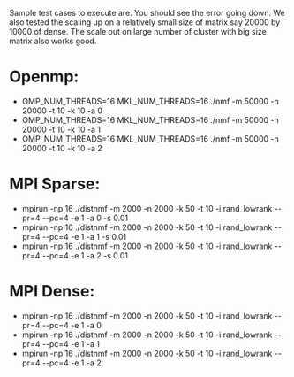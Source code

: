 Sample test cases to execute are. You should see the error going down. We also tested the scaling up on a relatively small size of matrix say 20000 by 10000 of dense. The scale out on large number of cluster with big size matrix also works good. 

Openmp:
=======
* OMP_NUM_THREADS=16 MKL_NUM_THREADS=16 ./nmf -m 50000 -n 20000 -t 10 -k 10 -a 0
* OMP_NUM_THREADS=16 MKL_NUM_THREADS=16 ./nmf -m 50000 -n 20000 -t 10 -k 10 -a 1
* OMP_NUM_THREADS=16 MKL_NUM_THREADS=16 ./nmf -m 50000 -n 20000 -t 10 -k 10 -a 2
 
MPI Sparse:
===========
* mpirun -np 16 ./distnmf -m 2000 -n 2000 -k 50 -t 10 -i rand_lowrank  --pr=4 --pc=4 -e 1 -a 0 -s 0.01
* mpirun -np 16 ./distnmf -m 2000 -n 2000 -k 50 -t 10 -i rand_lowrank  --pr=4 --pc=4 -e 1 -a 1 -s 0.01
* mpirun -np 16 ./distnmf -m 2000 -n 2000 -k 50 -t 10 -i rand_lowrank  --pr=4 --pc=4 -e 1 -a 2 -s 0.01
 
MPI Dense:
==========
* mpirun -np 16 ./distnmf -m 2000 -n 2000 -k 50 -t 10 -i rand_lowrank  --pr=4 --pc=4 -e 1 -a 0
* mpirun -np 16 ./distnmf -m 2000 -n 2000 -k 50 -t 10 -i rand_lowrank  --pr=4 --pc=4 -e 1 -a 1
* mpirun -np 16 ./distnmf -m 2000 -n 2000 -k 50 -t 10 -i rand_lowrank  --pr=4 --pc=4 -e 1 -a 2
 

